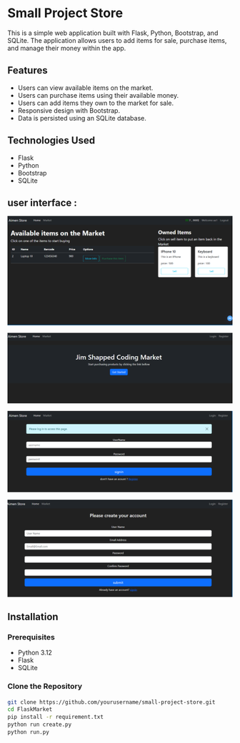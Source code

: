 # Small Project Store

This is a simple web application built with Flask, Python, Bootstrap, and SQLite. The application allows users to add items for sale, purchase items, and manage their money within the app.

## Features

- Users can view available items on the market.
- Users can purchase items using their available money.
- Users can add items they own to the market for sale.
- Responsive design with Bootstrap.
- Data is persisted using an SQLite database.

## Technologies Used

- Flask
- Python
- Bootstrap
- SQLite
  
## user interface :
![Project Screenshot](https://github.com/aymen-000/FlaskMarket/blob/main/img/1.PNG)

![Project Screenshot](https://github.com/aymen-000/FlaskMarket/blob/main/img/2.PNG)

![Project Screenshot](https://github.com/aymen-000/FlaskMarket/blob/main/img/3.PNG)

![Project Screenshot](https://github.com/aymen-000/FlaskMarket/blob/main/img/4.PNG)

## Installation

### Prerequisites

- Python 3.12
- Flask
- SQLite

### Clone the Repository

```bash
git clone https://github.com/yourusername/small-project-store.git
cd FlaskMarket
pip install -r requirement.txt
python run create.py
python run.py
